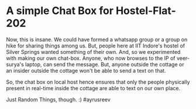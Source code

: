 # A simple Chat Box for Hostel-Flat-202

Now, this is insane. We could have formed a whatsapp group or a group on hike for sharing things among us. But, people here at IIT Indore's hostel of Silver Springs wanted something of their own. And, so we experimented with making our own chat-box. Anyone, who now browses to the IP of veer-surya's laptop, can send the message. But, anyone outside the cottage or an insider outside the cottage won't be able to send a text on that. 

So, the chat box on local host hence ensures that only the people physically present in real-time inside the cottage are able to text on our own place.

Just Random Things, though. :) 
#ayrusreev
